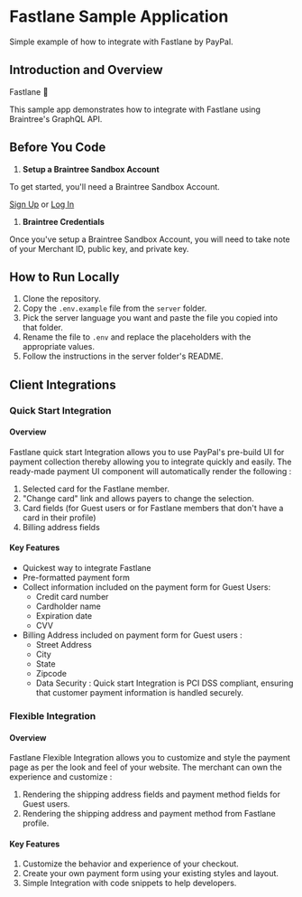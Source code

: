# Fastlane Sample Application

Simple example of how to integrate with Fastlane by PayPal.

## Introduction and Overview

Fastlane 🚀

This sample app demonstrates how to integrate with Fastlane using Braintree's GraphQL API.

## Before You Code

1. **Setup a Braintree Sandbox Account**

  To get started, you'll need a Braintree Sandbox Account.

  [Sign Up](https://www.braintreepayments.com/sandbox) or [Log In](https://sandbox.braintreegateway.com/login)

1. **Braintree Credentials**

  Once you've setup a Braintree Sandbox Account, you will need to take note of your Merchant ID, public key, and private key.

## How to Run Locally

1. Clone the repository.
2. Copy the `.env.example` file from the `server` folder.
3. Pick the server language you want and paste the file you copied into that folder.
4. Rename the file to `.env` and replace the placeholders with the appropriate values.
5. Follow the instructions in the server folder's README.

## Client Integrations

### Quick Start Integration

#### Overview
Fastlane quick start Integration allows you to use PayPal's pre-build UI for payment collection thereby allowing you to integrate quickly and easily. The ready-made payment UI component will automatically render the following :
1. Selected card for the Fastlane member.
2. "Change card" link and allows payers to change the selection.
3. Card fields (for Guest users or for Fastlane members that don't have a card in their profile)
4. Billing address fields

#### Key Features
- Quickest way to integrate Fastlane
- Pre-formatted payment form
- Collect information included on the payment form for Guest Users:
  - Credit card number
  - Cardholder name
  - Expiration date
  - CVV
- Billing Address included on payment form for Guest users :
  - Street Address
  - City
  - State
  - Zipcode
  - Data Security : Quick start Integration is PCI DSS compliant, ensuring that customer payment information is handled securely.

### Flexible Integration

#### Overview
Fastlane Flexible Integration allows you to customize and style the payment page as per the look and feel of your website. The merchant can own the experience and customize :
1. Rendering the shipping address fields and payment method fields for Guest users.
2. Rendering the shipping address and payment method from Fastlane profile.

#### Key Features
1. Customize the behavior and experience of your checkout.
2. Create your own payment form using your existing styles and layout.
3. Simple Integration with code snippets to help developers.
